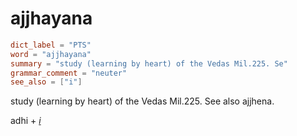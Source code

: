 # ajjhayana

``` toml
dict_label = "PTS"
word = "ajjhayana"
summary = "study (learning by heart) of the Vedas Mil.225. Se"
grammar_comment = "neuter"
see_also = ["i"]
```

study (learning by heart) of the Vedas Mil.225. See also ajjhena.

adhi \+ *[i](i.md)*

